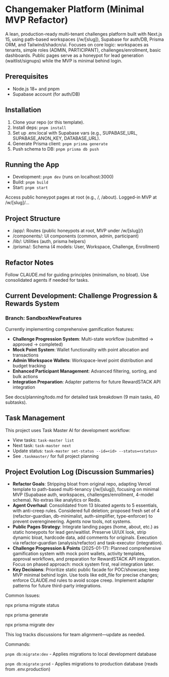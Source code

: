 # Changemaker Platform (Minimal MVP Refactor)

A lean, production-ready multi-tenant challenges platform built with Next.js 15, using path-based workspaces (/w/[slug]), Supabase for auth/DB, Prisma ORM, and Tailwind/shadcn/ui. Focuses on core logic: workspaces as tenants, simple roles (ADMIN, PARTICIPANT), challenges/enrollment, basic dashboards. Public pages serve as a honeypot for lead generation (waitlist/signups) while the MVP is minimal behind login.

## Prerequisites

- Node.js 18+ and pnpm
- Supabase account (for auth/DB)

## Installation

1. Clone your repo (or this template).
2. Install deps: `pnpm install`
3. Set up .env.local with Supabase vars (e.g., SUPABASE_URL, SUPABASE_ANON_KEY, DATABASE_URL).
4. Generate Prisma client: `pnpm prisma generate`
5. Push schema to DB: `pnpm prisma db push`

## Running the App

- Development: `pnpm dev` (runs on localhost:3000)
- Build: `pnpm build`
- Start: `pnpm start`

Access public honeypot pages at root (e.g., /, /about). Logged-in MVP at /w/[slug]/...

## Project Structure

- /app/: Routes (public honeypots at root, MVP under /w/[slug]/)
- /components/: UI components (common, admin, participant)
- /lib/: Utilities (auth, prisma helpers)
- /prisma/: Schema (4 models: User, Workspace, Challenge, Enrollment)

## Refactor Notes

Follow CLAUDE.md for guiding principles (minimalism, no bloat). Use consolidated agents if needed for tasks.

## Current Development: Challenge Progression & Rewards System

### Branch: SandboxNewFeatures

Currently implementing comprehensive gamification features:

- **Challenge Progression System**: Multi-state workflow (submitted → approved → completed)
- **Mock Point System**: Wallet functionality with point allocation and transactions
- **Admin Workspace Wallets**: Workspace-level point distribution and budget tracking
- **Enhanced Participant Management**: Advanced filtering, sorting, and bulk actions
- **Integration Preparation**: Adapter patterns for future RewardSTACK API integration

See docs/planning/todo.md for detailed task breakdown (9 main tasks, 40 subtasks).

## Task Management

This project uses Task Master AI for development workflow:

- View tasks: `task-master list`
- Next task: `task-master next`
- Update status: `task-master set-status --id=<id> --status=<status>`
- See `.taskmaster/` for full project planning

## Project Evolution Log (Discussion Summaries)

- **Refactor Goals**: Stripping bloat from original repo, adapting Vercel template to path-based multi-tenancy (/w/[slug]), focusing on minimal MVP (Supabase auth, workspaces, challenges/enrollment, 4-model schema). No extras like analytics or Redis.
- **Agent Overhaul**: Consolidated from 13 bloated agents to 5 essentials, with anti-creep rules. Considered full deletion; proposed fresh set of 4 (refactor-guardian, db-minimalist, auth-simplifier, type-enforcer) to prevent overengineering. Agents now tools, not systems.
- **Public Pages Strategy**: Integrate landing pages (home, about, etc.) as static honeypots for lead gen/waitlist. Preserve UI/UX look, strip dynamic bloat, hardcode data, add comments for originals. Execution via refactor-guardian (analysis/refactor) and task-executor (integration).
- **Challenge Progression & Points** (2025-01-17): Planned comprehensive gamification system with mock point wallets, activity templates, approval workflows, and preparation for RewardSTACK API integration. Focus on phased approach: mock system first, real integration later.
- **Key Decisions**: Prioritize static public facade for POC/showcase; keep MVP minimal behind login. Use tools like edit_file for precise changes; enforce CLAUDE.md rules to avoid scope creep. Implement adapter patterns for future third-party integrations.

Common Issues:

npx prisma migrate status

npx prisma generate

npx prisma migrate dev

This log tracks discussions for team alignment—update as needed.



Commands:


`pnpm db:migrate:dev` - Applies migrations to local development database

`pnpm db:migrate:prod` - Applies migrations to production database (reads from .env.production)
